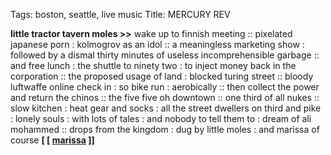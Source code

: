 Tags: boston, seattle, live music
Title: MERCURY REV
  
**little tractor tavern moles >>** wake up to finnish meeting :: pixelated japanese porn : kolmogrov as an idol :: a meaningless marketing show : followed by a dismal thirty minutes of useless incomprehensible garbage :: and free lunch : the shuttle to ninety two : to inject money back in the corporation :: the proposed usage of land : blocked turing street :: bloody luftwaffe online check in : so bike run : aerobically :: then collect the power and return the chinos :: the five five oh downtown :: one third of all nukes :: slow kitchen : heat gear and socks : all the street dwellers on third and pike : lonely souls : with lots of tales : and nobody to tell them to : dream of ali mohammed :: drops from the kingdom : dug by little moles : and marissa of course
**[ [ [marissa](https://marissanadler.bandcamp.com) ]]**
